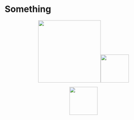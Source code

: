 
<h1 aligh="center">Something</h1>






<p align="center"><img src="https://skillicons.dev/icons?i=unity"width="200" height="200" ><img src="https://skillicons.dev/icons?i=cs" width="90" height="90"></p>


<p align="center"><img src="https://skillicons.dev/icons?i=blender" width="90" height="90" ></p>



<!--
**ArhanCrane/ArhanCrane** is a ✨ _special_ ✨ repository because its `README.md` (this file) appears on your GitHub profile.

Here are some ideas to get you started:

- 🔭 I’m currently working on ...
- 🌱 I’m currently learning ...
- 👯 I’m looking to collaborate on ...
- 🤔 I’m looking for help with ...
- 💬 Ask me about ...
- 📫 How to reach me: ...
- 😄 Pronouns: ...
- ⚡ Fun fact: ...
-->
